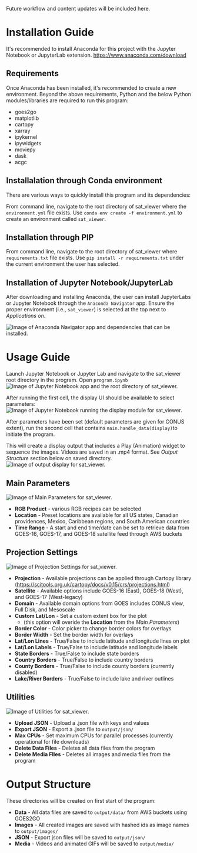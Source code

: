 Future workflow and content updates will be included here.

# Installation Guide

It's recommended to install Anaconda for this project with the Jupyter Notebook or JupyterLab extension.
https://www.anaconda.com/download

## Requirements
Once Anaconda has been installed, it's recommended to create a new environment. Beyond the above requirements,
Python and the below Python modules/libraries are required to run this program:

  - goes2go
  - matplotlib
  - cartopy
  - xarray
  - ipykernel
  - ipywidgets
  - moviepy
  - dask
  - acgc

## Installalation through Conda environment
There are various ways to quickly install this program and its dependencies:

From command line, navigate to the root directory of sat_viewer where the `environment.yml` file exists.
Use `conda env create -f environment.yml` to create an environment called `sat_viewer`.

## Installation through PIP
From command line, navigate to the root directory of sat_viewer where `requirements.txt` file exists.
Use `pip install -r requirements.txt` under the current environment the user has selected.

## Installation of Jupyter Notebook/JupyterLab
After downloading and installing Anaconda, the user can install JupyterLabs or Jupyter Notebook through
the `Anaconda Navigator` app. Ensure the proper environment (i.e., `sat_viewer`) is selected at the top next to *Applications on*.

![Image of Anaconda Navigator app and dependencies that can be installed.](https://i.imgur.com/U9brEFs.png)

# Usage Guide
Launch Jupyter Notebook or Jupyter Lab and navigate to the sat_viewer root directory in the program.
Open `program.ipynb`
![Image of Jupyter Notebook app and the root directory of sat_viewer.](https://i.imgur.com/4rlQmhB.png)

After running the first cell, the display UI should be available to select parameters:
![Image of Jupyter Notebook running the display module for sat_viewer.](https://i.imgur.com/AhMP95E.png)

After parameters have been set (default parameters are given for CONUS extent), run the second cell 
that contains `main.handle_data(display)`to initiate the program.

This will create a display output that includes a Play (Animation) widget to sequence the images.
Videos are saved in an .mp4 format. See *Output Structure* section below on saved directory.
![Image of output display for sat_viewer.](https://i.imgur.com/y1uZVRF.png)

## Main Parameters
![Image of Main Parameters for sat_viewer.](https://i.imgur.com/iatL6s7.png)
- **RGB Product** - various RGB recipes can be selected
- **Location** - Preset locations are available for all US states, Canadian providences, Mexico, Caribbean regions, and South American countries
- **Time Range** - A start and end time/date can be set to retrieve data from GOES-16, GOES-17, and GOES-18 satellite feed through AWS buckets

## Projection Settings
![Image of Projection Settings for sat_viewer.](https://i.imgur.com/x96wrlZ.png)
- **Projection** - Available projections can be applied through Cartopy library (https://scitools.org.uk/cartopy/docs/v0.15/crs/projections.html)
- **Satellite** - Available options include GOES-16 (East), GOES-18 (West), and GOES-17 (West-legacy)
- **Domain** - Available domain options from GOES includes CONUS view, Full Disk, and Mesoscale
- **Custom Lat/Lon** - Set a custom extent box for the plot 
  - (this option will overide the **Location** from the *Main Parameters*)
- **Border Color** - Color picker to change border colors for overlays
- **Border Width** - Set the border width for overlays
- **Lat/Lon Lines** - True/False to include latitude and longitude lines on plot
- **Lat/Lon Labels** - True/False to include latitude and longitude labels
- **State Borders** - True/False to include state borders
- **Country Borders** - True/False to include country borders
- **County Borders** - True/False to include county borders (currently disabled)
- **Lake/River Borders** - True/False to include lake and river outlines

## Utilities
![Image of Utilities for sat_viewer.](https://i.imgur.com/LdjCA4f.png)
- **Upload JSON** - Upload a .json file with keys and values
- **Export JSON** - Export a .json file to `output/json/`
- **Max CPUs** - Set maximum CPUs for parallel processes (currently operational for file downloads)
- **Delete Data Files** - Deletes all data files from the program
- **Delete Media FIles** - Deletes all images and media files from the program

# Output Structure
These directories will be created on first start of the program:

- **Data** - All data files are saved to `output/data/` from AWS buckets using GOES2GO
- **Images** - All created images are saved with hashed ids as image names to `output/images/`
- **JSON** - Export json files will be saved to `output/json/`
- **Media** - Videos and animated GIFs will be saved to `output/media/`